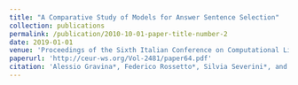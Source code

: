 ```yaml
---
title: "A Comparative Study of Models for Answer Sentence Selection"
collection: publications
permalink: /publication/2010-10-01-paper-title-number-2
date: 2019-01-01
venue: 'Proceedings of the Sixth Italian Conference on Computational Linguistics'
paperurl: 'http://ceur-ws.org/Vol-2481/paper64.pdf'
citation: 'Alessio Gravina*, Federico Rossetto*, Silvia Severini*, and Giuseppe Attardi*. (2019).'
---
```

